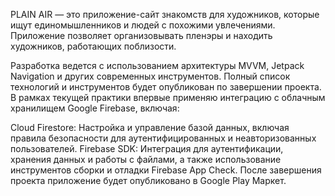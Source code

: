 PLAIN AIR — это приложение-сайт знакомств для художников, которые ищут единомышленников и людей с похожими увлечениями. Приложение позволяет организовывать пленэры и находить художников, работающих поблизости.

Разработка ведется с использованием архитектуры MVVM, Jetpack Navigation и других современных инструментов. Полный список технологий и инструментов будет опубликован по завершении проекта. В рамках текущей практики впервые применяю интеграцию с облачным хранилищем Google Firebase, включая:

Cloud Firestore: Настройка и управление базой данных, включая правила безопасности для аутентифицированных и неавторизованных пользователей.
Firebase SDK: Интеграция для аутентификации, хранения данных и работы с файлами, а также использование инструментов сборки и отладки Firebase App Check.
После завершения проекта приложение будет опубликовано в Google Play Маркет.
